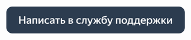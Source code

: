 [![Написать в службу поддержки](../../_images/contact-support.svg)](../troubleshooting/support.md#project-setting)